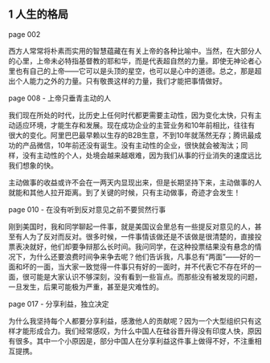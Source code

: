 ## 1 人生的格局

page 002

西方人常常将朴素而实用的智慧蕴藏在有关上帝的各种比喻中。当然，在大部分人的心里，上帝未必特指基督教的耶和华，而是代表超自然的力量。即使无神论者心里也有自己的上帝——它可以是头顶的星空，也可以是心中的道德。总之，那是超出个人能力之外的力量。只有敬畏这样的力量，我们才能把事情做好。

page 008 - 上帝只垂青主动的人

我们现在所处的时代，比历史上任何时代都更需要主动性，因为变化太快，只有主动适应环境，才能生存和发展。现在成功企业的主营业务和10年前相比，往往有很大的变化。阿里巴巴最早赖以生存的B2B生意，不到10年就荡然无存；腾讯最成功的产品微信，10年前还没有诞生。没有主动性的企业，很快就会被淘汰；同样，没有主动性的个人，处境会越来越艰难，因为我们从事的行业消失的速度远比我们想象的快。

主动做事的收益或许不会在一两天内显现出来，但是长期坚持下来，主动做事的人就能和其他人拉开距离。到了关键的时候，只有主动做事，奇迹才会发生！

page 010 - 在没有听到反对意见之前不要贸然行事

刚到美国时，我和同学聊起一件事，就是美国议会里总有一些提反对意见的人，甚至有人为了反对而反对。很多时候，一件事情该做还是不该做是很清楚的，直接投票表决就好，他们却要争辩那么长时间。我问同学，在这种投票结果没有悬念的情况下，为什么还要浪费时间争来争去呢？他们告诉我，凡事总有“两面”——好的一面和坏的一面，当大家一致觉得一件事只有好的一面时，并不代表它不存在坏的一面，很可能是大家认识不够深刻，没有看到一些盲点。而那些没有被发现的问题，一旦发生，后果可能极为严重，甚至是灾难性的。

page 017 - 分享利益，独立决定

为什么我坚持每个人都要分享利益，感激他人的贡献呢？因为一个大型组织只有这样才能形成合力。我们经常感叹，为什么中国人在硅谷晋升得没有印度人快，原因有很多。其中一个小原因是，部分中国人在分享利益这件事上做得不好，不注重相互提携。
